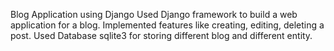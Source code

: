 Blog Application using Django
Used Django framework to build a web application for a blog.
Implemented features like creating, editing, deleting a post.
Used Database sqlite3 for storing different blog and different entity.
